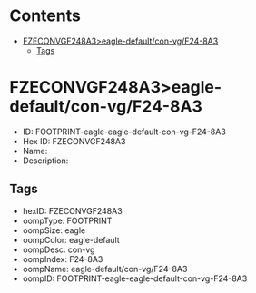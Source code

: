 



Contents
========

* [FZECONVGF248A3>eagle-default/con-vg/F24-8A3](#fzeconvgf248a3eagle-defaultcon-vgf24-8a3)
	* [Tags](#tags)

# FZECONVGF248A3>eagle-default/con-vg/F24-8A3

- ID: FOOTPRINT-eagle-eagle-default-con-vg-F24-8A3
- Hex ID: FZECONVGF248A3
- Name: 
- Description: 

## Tags

- hexID: FZECONVGF248A3
- oompType: FOOTPRINT
- oompSize: eagle
- oompColor: eagle-default
- oompDesc: con-vg
- oompIndex: F24-8A3
- oompName: eagle-default/con-vg/F24-8A3
- oompID: FOOTPRINT-eagle-eagle-default-con-vg-F24-8A3
